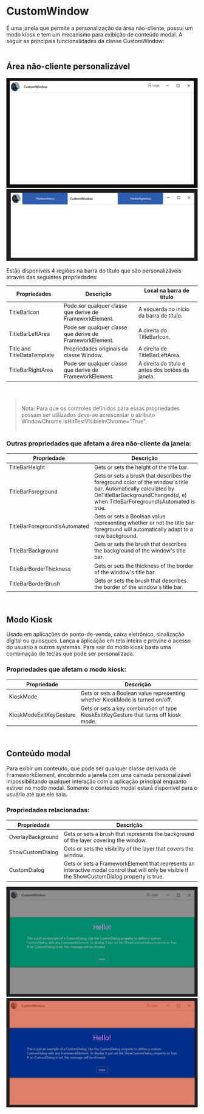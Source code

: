 # **CustomWindow**
 É uma janela que permite a personalização da área não-cliente, possuí um modo kiosk e tem um mecanismo para exibição de conteúdo modal. A seguir as principais funcionalidades da classe CustomWindow:<br/><br/>

## Área não-cliente personalizável 
![CustomWindow sample](https://github.com/fernandostockler/Wpf.Net6.Kit/blob/development/Wpf.Net6.Kit/Docs/Assets/CustomWindow_Mid_White.png?raw=true)
![CustomWindow sample](https://github.com/fernandostockler/Wpf.Net6.Kit/blob/development/Wpf.Net6.Kit/Docs/Assets/CustomWindow_Mid_White_Left_Right_Blue.png?raw=true)

Estão disponíveis 4 regiões na barra do título que são personalizáveis através das seguintes propriedades:

Propriedades | Descrição | Local na barra de título
-----   | ----- | ----
TitleBarIcon | Pode ser qualquer classe que derive de FrameworkElement. | A esquerda no início da barra de título.
TitleBarLeftArea | Pode ser qualquer classe que derive de FrameworkElement. | A direita do TitleBarIcon.
Title and TitleDataTemplate | Propriedades originais da classe Window. | A direita de TitleBarLeftArea.
TitleBarRightArea | Pode ser qualquer classe que derive de FrameworkElement. | A direita do título e antes dos botões da janela.

<br/>

><br/>Nota: Para que os controles definidos para essas propriedades possam ser utilizados deve-se acrescentar o atributo WindowChrome.IsHitTestVisibleInChrome="True".<br/><br/>


### Outras propriedades que afetam a área não-cliente da janela:
 

Propriedade | Descrição
---- | ----
TitleBarHeight | Gets or sets the height of the title bar.
TitleBarForeground | Gets or sets a brush that describes the foreground color of the window's title bar. Automatically calculated by OnTitleBarBackgroundChanged(d, e) when TitleBarForegroundIsAutomated is true.
TitleBarForegroundIsAutomated | Gets or sets a Boolean value representing whether or not the title bar foreground will automatically adapt to a new background.
TitleBarBackground | Gets or sets the brush that describes the background of the window's title bar.
TitleBarBorderThickness | Gets or sets the thickness of the border of the window's title bar.
TitleBarBorderBrush | Gets or sets the brush that describes the border of the window's title bar.
<br/>

## Modo Kiosk
Usado em aplicações de ponto-de-venda, caixa eletrônico, sinalização digital ou quiosques. Lança a aplicação em tela inteira e previne o acesso do usuário a outros systemas. Para sair do modo kiosk basta uma combinação de teclas que pode ser personalizada. 

### Propriedades que afetam o modo kiosk:

Propriedade | Descrição
---- | ----
KioskMode | Gets or sets a Boolean value representing whether KioskMode is turned on/off.
KioskModeExitKeyGesture | Gets or sets a key combination of type KioskExitKeyGesture that turns off kiosk mode.

<br/>

## Conteúdo modal
Para exibir um conteúdo, que pode ser qualquer classe derivada de FrameworkElement, encobrindo a janela com uma camada personalizável impossibilitando qualquer interação com a aplicação principal enquanto estiver no modo modal. Somente o conteúdo modal estará disponível para o usuário até que ele saia.

### Propriedades relacionadas:

Propriedade | Descrição
---- | ----
OverlayBackground | Gets or sets a brush that represents the background of the layer covering the window.
ShowCustomDialog | Gets or sets the visibility of the layer that covers the window.
CustomDialog | Gets or sets a FrameworkElement that represents an interactive modal control that will only be visible if the ShowCustomDialog property is true.

![CustomWindow sample](https://github.com/fernandostockler/Wpf.Net6.Kit/blob/development/Wpf.Net6.Kit/Docs/Assets/CustomWindow_Small_White_Dialog_Green.png?raw=true)
![CustomWindow sample](https://github.com/fernandostockler/Wpf.Net6.Kit/blob/development/Wpf.Net6.Kit/Docs/Assets/CustomWindow_Mid_White_Dialog_Blue_Red.png?raw=true)
